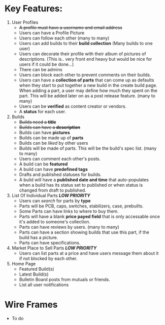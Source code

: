 # Key Features:
1. User Profiles
    * ~~A profile must have a username and email address~~
    * Users can have a Profile Picture
    * Users can follow each other (many to many)
    * Users can add builds to their **build collection** (Many builds to one user)
    * Users can decorate their profile with their album of pictures of descriptions. (This is.. very front end heavy but would be nice for users if it could be done...)
    * There can be admins
    * Users can block each other to prevent comments on their builds.
    * Users can have a **collection of parts** that can come up as defaults when they start to put together a new build in the create build page. When adding a part, a user may define how much they spent on the part. This will be added later on as a post release feature. (many to many)
    * Users can be **verified** as content creator or vendors.
    * A **status** for each user.
1. Builds
    * ~~Builds need a **title**~~
    * ~~Builds can have a **description**~~
    * Builds can have **pictures**
    * Builds can be made up of **parts**
    * Builds can be *liked* by other users
    * Builds will be made of parts. This will be the build's spec list. (many to many)
    * Users can comment each other's posts.
    * A build can be **featured**
    * A build can have **predefined tags**
    * Drafts and published statuses for builds.
    * A build will have a **published date and time** that auto-populates when a build has its status set to published or when status is changed from draft to published.
1. List Of Individual Parts ***LOW PRIORITY***
    * Users can *search* for parts by **type**
    * Parts will be PCB, caps, switches, stabilizers, case, prebuilts.
    * Some Parts can have links to where to buy them.
    * Parts will have a blank **price payed field** that is only accessable once it's added to someone's collection.
    * Parts can have reviews by users. (many to many)
    * Parts can have a section showing builds that use this part, if the build has a picture.
    * Parts can have specifications.
1. Market Place to Sell Parts ***LOW PRIORITY***
    * Users can list parts at a price and have users message them about it if not blocked by each other.
1. Home Page
    * Featured Build(s)
    * Latest Build(s)
    * Bulletin Board posts from mutuals or friends.
    * List all user notifications

# Wire Frames
* To do